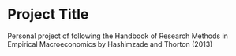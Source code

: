 # Project Title

Personal project of following the Handbook of Research Methods in Empirical Macroeconomics by Hashimzade and Thorton (2013)
